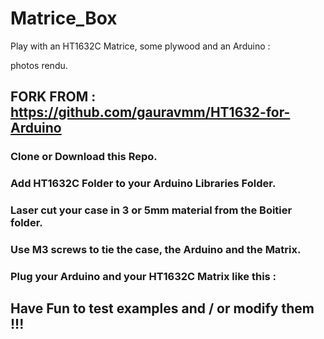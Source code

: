 # Matrice_Box

Play with an HT1632C Matrice, some plywood and an Arduino :

photos rendu.

## FORK FROM : https://github.com/gauravmm/HT1632-for-Arduino

### Clone or Download this Repo.
### Add HT1632C Folder to your Arduino Libraries Folder.
### Laser cut your case in 3 or 5mm material from the Boitier folder.
### Use M3 screws to tie the case, the Arduino and the Matrix.
### Plug your Arduino and your HT1632C Matrix like this :



## Have Fun to test examples and / or modify them !!!